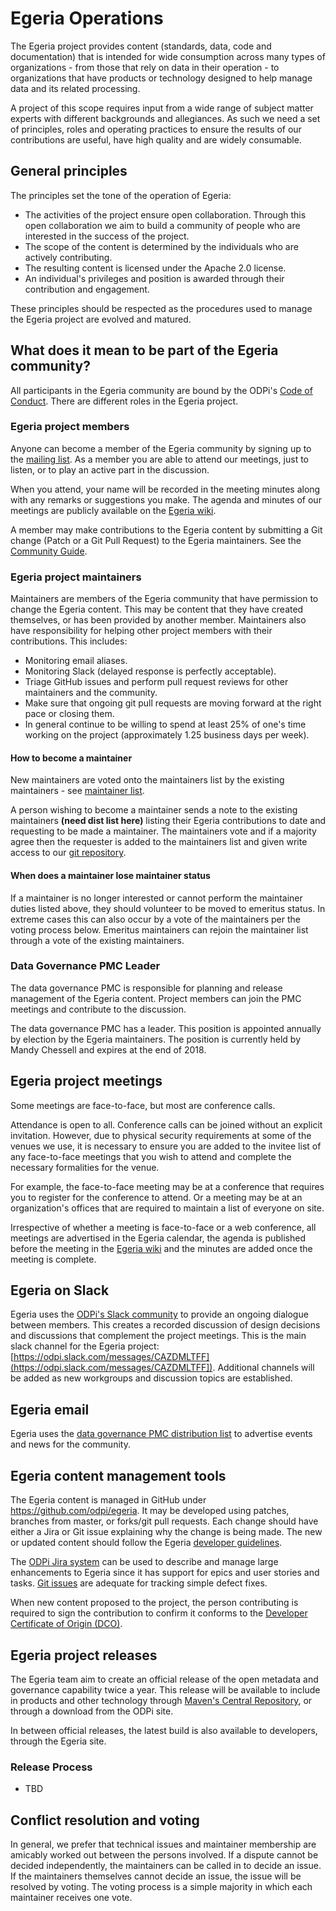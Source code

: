 <!-- SPDX-License-Identifier: Apache-2.0 -->
<!-- Copyright Contributors to the ODPi Egeria project. -->

# Egeria Operations

The Egeria project provides content (standards, data, code and documentation) that is intended for wide consumption
across many types of organizations - from those that rely on data in their operation - to organizations that have products
or technology designed to help manage data and its related processing.

A project of this scope requires input from a wide range of subject matter experts with different backgrounds and allegiances.
As such we need a set of principles, roles and operating practices to ensure the results of our contributions are useful,
have high quality and are widely consumable.

## General principles

The principles set the tone of the operation of Egeria:

* The activities of the project ensure open collaboration.
Through this open collaboration we aim to build a community of people who are interested in the success of the project.
* The scope of the content is determined by the individuals who are actively contributing.
* The resulting content is licensed under the Apache 2.0 license.
* An individual's privileges and position is awarded through their contribution and engagement.

These principles should be respected as the procedures used to manage the Egeria project are evolved and matured.

## What does it mean to be part of the Egeria community?

All participants in the Egeria community are bound by the ODPi's
[Code of Conduct](https://github.com/odpi/specs/wiki/ODPi-Code-of-Conduct).
There are different roles in the Egeria project.

### Egeria project members

Anyone can become a member of the Egeria community by signing up to the [mailing
list](https://lists.odpi.org/g/odpi-pmc-datagovernance).
As a member you are able to attend our meetings, just to listen, or to play an active part in the discussion.

When you attend, your name will be recorded in the meeting minutes along with any remarks or suggestions you make.
The agenda and minutes of our meetings are publicly available on the [Egeria wiki](https://github.com/odpi/egeria/wiki).

A member may make contributions to the Egeria content by submitting a
Git change (Patch or a Git Pull Request) to the Egeria maintainers.
See the [Community Guide](./Community-Guide.md).

### Egeria project maintainers

Maintainers are members of the Egeria community that have permission to change the Egeria content.
This may be content that they have created themselves, or has been provided by another member.
Maintainers also have responsibility for helping other project members with their contributions.
This includes:
* Monitoring email aliases.
* Monitoring Slack (delayed response is perfectly acceptable).
* Triage GitHub issues and perform pull request reviews for other maintainers and the community.
* Make sure that ongoing git pull requests are moving forward at the right pace or closing them.
* In general continue to be willing to spend at least 25% of one's time
working on the project (approximately 1.25 business days per week).

#### How to become a maintainer

New maintainers are voted onto the maintainers list by the existing maintainers - see
[maintainer list](./MAINTAINERS.md).

A person wishing to become a maintainer sends a note to the existing maintainers **(need dist list here)**
listing their Egeria contributions to date and requesting to be made a maintainer.
The maintainers vote and if a majority agree then the requester
is added to the maintainers list and given write access to our
[git repository](https://github.com/odpi/egeria).

#### When does a maintainer lose maintainer status

If a maintainer is no longer interested or cannot perform the maintainer duties listed above, they
should volunteer to be moved to emeritus status. In extreme cases this can also occur by a vote of
the maintainers per the voting process below.
Emeritus maintainers can rejoin the maintainer list through a vote of the
existing maintainers.

### Data Governance PMC Leader

The data governance PMC is responsible for planning and release management of the
Egeria content.
Project members can join the PMC meetings and contribute to the discussion.

The data governance PMC has a leader.  This position is appointed annually by election by the Egeria maintainers.
The position is currently held by Mandy Chessell and expires at the end of 2018.

## Egeria project meetings

Some meetings are face-to-face, but most are conference calls.

Attendance is open to all.  Conference calls can be joined without an explicit invitation.
However, due to physical security requirements at some of the venues we use,
it is necessary to ensure you are added to the invitee list of any face-to-face meetings
that you wish to attend and complete the necessary formalities for the venue.

For example, the face-to-face meeting may be at a conference that requires you to register for the conference to attend.
Or a meeting may be at an organization's offices that are required to maintain a list of everyone on site.

Irrespective of whether a meeting is face-to-face or a web conference, all meetings are advertised in the Egeria calendar,
the agenda is published before the meeting in the [Egeria wiki](https://github.com/odpi/egeria/wiki)
and the minutes are added once the meeting is complete.

## Egeria on Slack

Egeria uses the [ODPi's Slack community](http://slack.odpi.org/) to provide an ongoing dialogue between members.
This creates a recorded discussion of design decisions and discussions that complement the project meetings.
This is the main slack channel for the Egeria project:
[https://odpi.slack.com/messages/CAZDMLTFF](https://odpi.slack.com/messages/CAZDMLTFF]).
Additional channels will be added as new workgroups and discussion topics are established.

## Egeria email

Egeria uses the [data governance PMC distribution list](https://lists.odpi.org/g/odpi-pmc-datagovernance)
to advertise events and news for the community.

## Egeria content management tools

The Egeria content is managed in GitHub under https://github.com/odpi/egeria.
It may be developed using patches, branches from master, or forks/git pull requests.
Each change should have either a Jira or Git issue explaining why the change is being made.
The new or updated content should follow the Egeria
[developer guidelines](https://odpi.github.io/egeria/developer-resources/Developer-Guidelines).

The [ODPi Jira system](https://jira.odpi.org/projects/EGERIA) can be used to describe and manage large
enhancements to Egeria since it has support for epics and user stories and tasks.
[Git issues](https://github.com/odpi/egeria/issues) are adequate for tracking simple defect fixes.

When new content proposed to the project, the person contributing is required to sign the contribution
to confirm it conforms to the [Developer Certificate of Origin (DCO)](https://developercertificate.org/).

## Egeria project releases

The Egeria team aim to create an official release of the open metadata and governance capability twice a year.
This release will be available to include in products and other technology through
[Maven's Central Repository](https://search.maven.org), or through a download from the ODPi site.

In between official releases, the latest build is also available to developers, through the Egeria site.

### Release Process

* TBD

## Conflict resolution and voting

In general, we prefer that technical issues and maintainer membership are amicably worked out
between the persons involved. If a dispute cannot be decided independently, the maintainers can be
called in to decide an issue. If the maintainers themselves cannot decide an issue, the issue will
be resolved by voting. The voting process is a simple majority in which each maintainer receives one vote.


